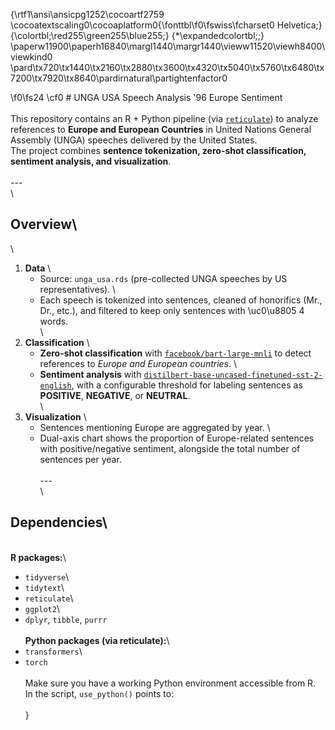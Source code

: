 {\rtf1\ansi\ansicpg1252\cocoartf2759
\cocoatextscaling0\cocoaplatform0{\fonttbl\f0\fswiss\fcharset0 Helvetica;}
{\colortbl;\red255\green255\blue255;}
{\*\expandedcolortbl;;}
\paperw11900\paperh16840\margl1440\margr1440\vieww11520\viewh8400\viewkind0
\pard\tx720\tx1440\tx2160\tx2880\tx3600\tx4320\tx5040\tx5760\tx6480\tx7200\tx7920\tx8640\pardirnatural\partightenfactor0

\f0\fs24 \cf0 # UNGA USA Speech Analysis \'96 Europe Sentiment\
\
This repository contains an R + Python pipeline (via [`reticulate`](https://firsa.eu/posts/ner_reticulate/ner_tutorial_r.html)) to analyze references to **Europe and European Countries** in United Nations General Assembly (UNGA) speeches delivered by the United States.  \
The project combines **sentence tokenization, zero-shot classification, sentiment analysis, and visualization**.\
\
---\
\
## Overview\
\
1. **Data**  \
   - Source: `unga_usa.rds` (pre-collected UNGA speeches by US representatives).  \
   - Each speech is tokenized into sentences, cleaned of honorifics (Mr., Dr., etc.), and filtered to keep only sentences with \uc0\u8805 4 words.\
\
2. **Classification**  \
   - **Zero-shot classification** with [`facebook/bart-large-mnli`](https://huggingface.co/facebook/bart-large-mnli) to detect references to *Europe and European countries*.  \
   - **Sentiment analysis** with [`distilbert-base-uncased-finetuned-sst-2-english`](https://huggingface.co/distilbert-base-uncased-finetuned-sst-2-english), with a configurable threshold for labeling sentences as **POSITIVE**, **NEGATIVE**, or **NEUTRAL**.\
\
3. **Visualization**  \
   - Sentences mentioning Europe are aggregated by year.  \
   - Dual-axis chart shows the proportion of Europe-related sentences with positive/negative sentiment, alongside the total number of sentences per year.\
\
---\
\
## Dependencies\
\
**R packages:**\
- `tidyverse`\
- `tidytext`\
- `reticulate`\
- `ggplot2`\
- `dplyr`, `tibble`, `purrr`\
\
**Python packages (via reticulate):**\
- `transformers`\
- `torch`\
\
Make sure you have a working Python environment accessible from R. In the script, `use_python()` points to:\
\
}